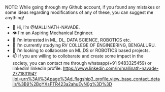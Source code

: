 NOTE: While going through my Github account, if you found any mistakes or some ideas regarding modifications of any of these, you can suggest me anything! 
      

- 👋 Hi, I’m @MALLINATH-NAVADE.
- 👁 I'm an Aspiring Mechanical Engineer.
- 👀 I’m interested in ML, DL, DATA SCIENCE, ROBOTICS etc.
- 🌱 I’m currently studying RV COLLEGE OF ENGINEERING, BENGALURU.
- 💞️ I’m looking to collaborate on ML,DS or ROBOTICS based projects.
- 📫 if you are willing to collobarate and create some impact in the society, you can contact me through whatsapp(+91 9483325459) or linkedin!
      linkedin profile:  https://www.linkedin.com/in/mallinath-navade-277183194?lipi=urn%3Ali%3Apage%3Ad_flagship3_profile_view_base_contact_details%3B9%2BgYXsFTR423a2ahuEvN0g%3D%3D

<!---
MALLINATH-NAVADE/MALLINATH-NAVADE is a ✨ special ✨ repository because its `README.md` (this file) appears on your GitHub profile.
You can click the Preview link to take a look at your changes.
--->
